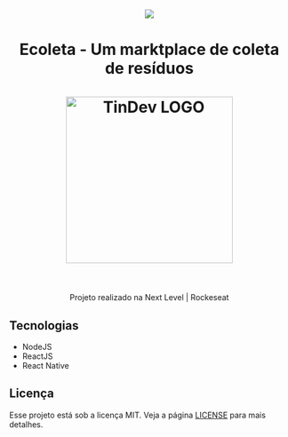<h1 align=center>
<img src="frontend/src/assets/home-background.png" />
</h1>

<h1 align="center">
Ecoleta - Um marktplace de coleta de resíduos
  <br>
  <br>

  <img src="frontend/src/assets/logo.svg" alt="TinDev LOGO" width="300">

  <br>  
  <br>
</h1>

<p align="center">Projeto realizado na Next Level | Rockeseat</p>

## Tecnologias

- NodeJS
- ReactJS
- React Native

## Licença

Esse projeto está sob a licença MIT. Veja a página [LICENSE](https://opensource.org/licenses/MIT) para mais detalhes.
